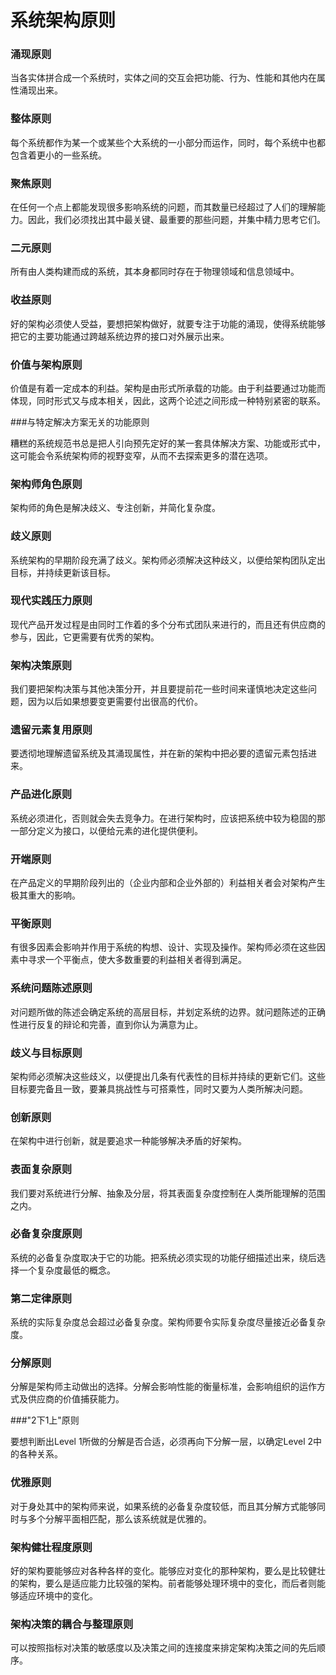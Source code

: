 # 系统架构原则

### 涌现原则

当各实体拼合成一个系统时，实体之间的交互会把功能、行为、性能和其他内在属性涌现出来。

### 整体原则

每个系统都作为某一个或某些个大系统的一小部分而运作，同时，每个系统中也都包含着更小的一些系统。

### 聚焦原则

在任何一个点上都能发现很多影响系统的问题，而其数量已经超过了人们的理解能力。因此，我们必须找出其中最关键、最重要的那些问题，并集中精力思考它们。

### 二元原则

所有由人类构建而成的系统，其本身都同时存在于物理领域和信息领域中。

### 收益原则

好的架构必须使人受益，要想把架构做好，就要专注于功能的涌现，使得系统能够把它的主要功能通过跨越系统边界的接口对外展示出来。

### 价值与架构原则

价值是有着一定成本的利益。架构是由形式所承载的功能。由于利益要通过功能而体现，同时形式又与成本相关，因此，这两个论述之间形成一种特别紧密的联系。

###与特定解决方案无关的功能原则

糟糕的系统规范书总是把人引向预先定好的某一套具体解决方案、功能或形式中，这可能会令系统架构师的视野变窄，从而不去探索更多的潜在选项。

### 架构师角色原则

架构师的角色是解决歧义、专注创新，并简化复杂度。

### 歧义原则

系统架构的早期阶段充满了歧义。架构师必须解决这种歧义，以便给架构团队定出目标，并持续更新该目标。

### 现代实践压力原则

现代产品开发过程是由同时工作着的多个分布式团队来进行的，而且还有供应商的参与，因此，它更需要有优秀的架构。

### 架构决策原则

我们要把架构决策与其他决策分开，并且要提前花一些时间来谨慎地决定这些问题，因为以后如果想要变更需要付出很高的代价。

### 遗留元素复用原则

要透彻地理解遗留系统及其涌现属性，并在新的架构中把必要的遗留元素包括进来。

### 产品进化原则

系统必须进化，否则就会失去竞争力。在进行架构时，应该把系统中较为稳固的那一部分定义为接口，以便给元素的进化提供便利。

### 开端原则

在产品定义的早期阶段列出的（企业内部和企业外部的）利益相关者会对架构产生极其重大的影响。

### 平衡原则

有很多因素会影响并作用于系统的构想、设计、实现及操作。架构师必须在这些因素中寻求一个平衡点，使大多数重要的利益相关者得到满足。

### 系统问题陈述原则

对问题所做的陈述会确定系统的高层目标，并划定系统的边界。就问题陈述的正确性进行反复的辩论和完善，直到你认为满意为止。

### 歧义与目标原则

架构师必须解决这些歧义，以便提出几条有代表性的目标并持续的更新它们。这些目标要完备且一致，要兼具挑战性与可搭乘性，同时又要为人类所解决问题。

### 创新原则

在架构中进行创新，就是要追求一种能够解决矛盾的好架构。

### 表面复杂原则

我们要对系统进行分解、抽象及分层，将其表面复杂度控制在人类所能理解的范围之内。

### 必备复杂度原则

系统的必备复杂度取决于它的功能。把系统必须实现的功能仔细描述出来，绕后选择一个复杂度最低的概念。

### 第二定律原则

系统的实际复杂度总会超过必备复杂度。架构师要令实际复杂度尽量接近必备复杂度。

### 分解原则

分解是架构师主动做出的选择。分解会影响性能的衡量标准，会影响组织的运作方式及供应商的价值捕获能力。

###"2下1上"原则

要想判断出Level 1所做的分解是否合适，必须再向下分解一层，以确定Level 2中的各种关系。

### 优雅原则

对于身处其中的架构师来说，如果系统的必备复杂度较低，而且其分解方式能够同时与多个分解平面相匹配，那么该系统就是优雅的。

### 架构健壮程度原则

好的架构要能够应对各种各样的变化。能够应对变化的那种架构，要么是比较健壮的架构，要么是适应能力比较强的架构。前者能够处理环境中的变化，而后者则能够适应环境中的变化。

### 架构决策的耦合与整理原则

可以按照指标对决策的敏感度以及决策之间的连接度来排定架构决策之间的先后顺序。